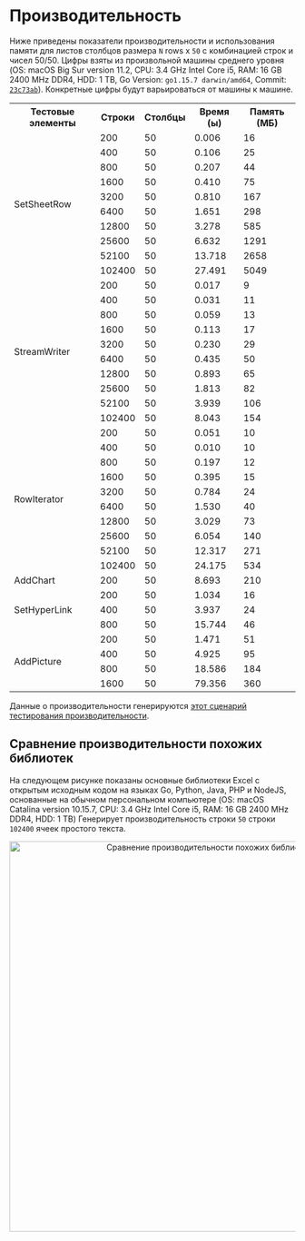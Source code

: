 # Производительность

Ниже приведены показатели производительности и использования памяти для листов столбцов размера `N` rows x `50` с комбинацией строк и чисел 50/50. Цифры взяты из произвольной машины среднего уровня (OS: macOS Big Sur version 11.2, CPU: 3.4 GHz Intel Core i5, RAM: 16 GB 2400 MHz DDR4, HDD: 1 TB, Go Version: `go1.15.7 darwin/amd64`, Commit: [`23c73ab`](https://github.com/xuri/excelize/tree/23c73ab527731f9d414e81f7ea15e2ae1a72a290)). Конкретные цифры будут варьироваться от машины к машине.

<table>
    <tr>
        <th>Тестовые элементы</th>
        <th>Строки</th>
        <th>Столбцы</th>
        <th>Время (ы)</th>
        <th>Память (МБ)</th>
    </tr>
    <tr>
        <td rowspan="10">SetSheetRow</td>
        <td>200</td>
        <td>50</td>
        <td>0.006</td>
        <td>16</td>
    </tr>
    <tr>
        <td>400</td>
        <td>50</td>
        <td>0.106</td>
        <td>25</td>
    </tr>
    <tr>
        <td>800</td>
        <td>50</td>
        <td>0.207</td>
        <td>44</td>
    </tr>
    <tr>
        <td>1600</td>
        <td>50</td>
        <td>0.410</td>
        <td>75</td>
    </tr>
    <tr>
        <td>3200</td>
        <td>50</td>
        <td>0.810</td>
        <td>167</td>
    </tr>
    <tr>
        <td>6400</td>
        <td>50</td>
        <td>1.651</td>
        <td>298</td>
    </tr>
    <tr>
        <td>12800</td>
        <td>50</td>
        <td>3.278</td>
        <td>585</td>
    </tr>
    <tr>
        <td>25600</td>
        <td>50</td>
        <td>6.632</td>
        <td>1291</td>
    </tr>
    <tr>
        <td>52100</td>
        <td>50</td>
        <td>13.718</td>
        <td>2658</td>
    </tr>
    <tr>
        <td>102400</td>
        <td>50</td>
        <td>27.491</td>
        <td>5049</td>
    </tr>
    <tr>
        <td rowspan="10">StreamWriter</td>
        <td>200</td>
        <td>50</td>
        <td>0.017</td>
        <td>9</td>
    </tr>
    <tr>
        <td>400</td>
        <td>50</td>
        <td>0.031</td>
        <td>11</td>
    </tr>
    <tr>
        <td>800</td>
        <td>50</td>
        <td>0.059</td>
        <td>13</td>
    </tr>
    <tr>
        <td>1600</td>
        <td>50</td>
        <td>0.113</td>
        <td>17</td>
    </tr>
    <tr>
        <td>3200</td>
        <td>50</td>
        <td>0.230</td>
        <td>29</td>
    </tr>
    <tr>
        <td>6400</td>
        <td>50</td>
        <td>0.435</td>
        <td>50</td>
    </tr>
    <tr>
        <td>12800</td>
        <td>50</td>
        <td>0.893</td>
        <td>65</td>
    </tr>
    <tr>
        <td>25600</td>
        <td>50</td>
        <td>1.813</td>
        <td>82</td>
    </tr>
    <tr>
        <td>52100</td>
        <td>50</td>
        <td>3.939</td>
        <td>106</td>
    </tr>
    <tr>
        <td>102400</td>
        <td>50</td>
        <td>8.043</td>
        <td>154</td>
    </tr>
    <tr>
        <td rowspan="10">RowIterator</td>
        <td>200</td>
        <td>50</td>
        <td>0.051</td>
        <td>10</td>
    </tr>
    <tr>
        <td>400</td>
        <td>50</td>
        <td>0.010</td>
        <td>10</td>
    </tr>
    <tr>
        <td>800</td>
        <td>50</td>
        <td>0.197</td>
        <td>12</td>
    </tr>
    <tr>
        <td>1600</td>
        <td>50</td>
        <td>0.395</td>
        <td>15</td>
    </tr>
    <tr>
        <td>3200</td>
        <td>50</td>
        <td>0.784</td>
        <td>24</td>
    </tr>
    <tr>
        <td>6400</td>
        <td>50</td>
        <td>1.530</td>
        <td>40</td>
    </tr>
    <tr>
        <td>12800</td>
        <td>50</td>
        <td>3.029</td>
        <td>73</td>
    </tr>
    <tr>
        <td>25600</td>
        <td>50</td>
        <td>6.054</td>
        <td>140</td>
    </tr>
    <tr>
        <td>52100</td>
        <td>50</td>
        <td>12.317</td>
        <td>271</td>
    </tr>
    <tr>
        <td>102400</td>
        <td>50</td>
        <td>24.175</td>
        <td>534</td>
    </tr>
    <tr>
        <td rowspan="1">AddChart</td>
        <td>200</td>
        <td>50</td>
        <td>8.693</td>
        <td>210</td>
    </tr>
    <tr>
        <td rowspan="3">SetHyperLink</td>
        <td>200</td>
        <td>50</td>
        <td>1.034</td>
        <td>16</td>
    </tr>
    <tr>
        <td>400</td>
        <td>50</td>
        <td>3.937</td>
        <td>24</td>
    </tr>
    <tr>
        <td>800</td>
        <td>50</td>
        <td>15.744</td>
        <td>46</td>
    </tr>
    <tr>
        <td rowspan="4">AddPicture</td>
        <td>200</td>
        <td>50</td>
        <td>1.471</td>
        <td>51</td>
    </tr>
    <tr>
        <td>400</td>
        <td>50</td>
        <td>4.925</td>
        <td>95</td>
    </tr>
    <tr>
        <td>800</td>
        <td>50</td>
        <td>18.586</td>
        <td>184</td>
    </tr>
    <tr>
        <td>1600</td>
        <td>50</td>
        <td>79.356</td>
        <td>360</td>
    </tr>
</table>

Данные о производительности генерируются [этот сценарий тестирования производительности](https://gist.github.com/xuri/6a5733d7c68fb212792a94b29280234b).

## Сравнение производительности похожих библиотек

На следующем рисунке показаны основные библиотеки Excel с открытым исходным кодом на языках Go, Python, Java, PHP и NodeJS, основанные на обычном персональном компьютере (OS: macOS Catalina version 10.15.7, CPU: 3.4 GHz Intel Core i5, RAM: 16 GB 2400 MHz DDR4, HDD: 1 TB) Генерирует производительность строки `50` строки `102400` ячеек простого текста.

<p align="center"><img width="688" src="https://xuri.me/wp-content/uploads/2016/08/excelize-golang-library-for-reading-and-writing-xlsx-files-3.png" alt="Сравнение производительности похожих библиотек"></p>
